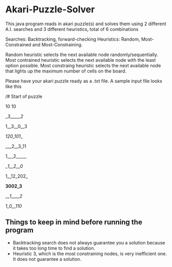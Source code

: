 # Akari-Puzzle-Solver
This java program reads in akari puzzle(s) and solves them using 2 different A.I. searches and 3 different heuristics, total of 6 combinations

Searches: Backtracking, forward-checking
Heuristics: Random, Most-Constrained and Most-Constraining.

Random heuristic selects the next available node randomly/sequentially.
Most contrained heuristic selects the next available node with the least option possible.
Most constraing heuristic selects the next available node that lights up the maximum number of cells on the board.

Please have your akari puzzle ready as a .txt file. A sample input file looks like this


/# Start of puzzle

10 10

__3_____2_

1__3__0__3

_120_101__

___2__3_11

1___2_____

__1__2__0_

1__12_202_

__3002_3__

___1____2_

_1_0__110_



## Things to keep in mind before running the program
- Backtracking search does not always guarantee you a solution because it takes too long time to find a solution.
- Heuristic 3, which is the most constraining nodes, is very inefficient one. It does not guarantee a solution.
